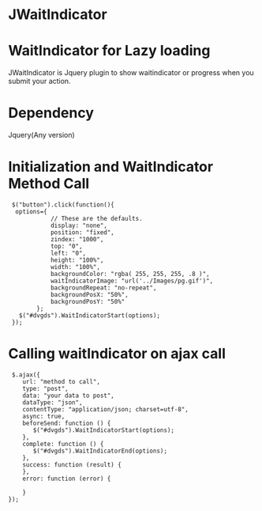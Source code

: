 JWaitIndicator
==============

WaitIndicator for Lazy loading
===============================

JWaitIndicator is Jquery plugin to show waitindicator or progress when you submit your action.

Dependency
===============================
Jquery(Any version)

 
Initialization and WaitIndicator Method Call
===============================
```
 $("button").click(function(){
  options={
            // These are the defaults.
            display: "none",
            position: "fixed",
            zindex: "1000",
            top: "0",
            left: "0",
            height: "100%",
            width: "100%",
            backgroundColor: "rgba( 255, 255, 255, .8 )",
            waitIndicatorImage: "url('../Images/pg.gif')",
            backgroundRepeat: "no-repeat",
            backgroundPosX: "50%",
            backgroundPosY: "50%"
        };
   $("#dvgds").WaitIndicatorStart(options);
 });
 ```
 
Calling waitIndicator on ajax call
===============================
```
 $.ajax({
    url: "method to call",
    type: "post",
    data: "your data to post",
    dataType: "json",
    contentType: "application/json; charset=utf-8",
    async: true,
    beforeSend: function () {
       $("#dvgds").WaitIndicatorStart(options);
    },
    complete: function () {
       $("#dvgds").WaitIndicatorEnd(options);
    },
    success: function (result) {
    },
    error: function (error) {

    }
});
```

